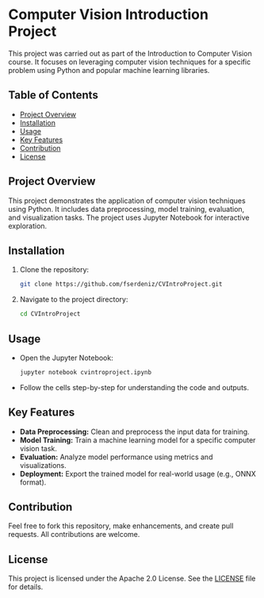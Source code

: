 # Computer Vision Introduction Project
This project was carried out as part of the Introduction to Computer Vision course. It focuses on leveraging computer vision techniques for a specific problem using Python and popular machine learning libraries.

## Table of Contents
- [Project Overview](#project-overview)
- [Installation](#installation)
- [Usage](#usage)
- [Key Features](#key-features)
- [Contribution](#contribution)
- [License](#license)

## Project Overview
This project demonstrates the application of computer vision techniques using Python. It includes data preprocessing, model training, evaluation, and visualization tasks. The project uses Jupyter Notebook for interactive exploration.

## Installation
1. Clone the repository:
   ```bash
   git clone https://github.com/fserdeniz/CVIntroProject.git
   ```
2. Navigate to the project directory:
   ```bash
   cd CVIntroProject
   ```
   
## Usage
- Open the Jupyter Notebook:
   ```bash
   jupyter notebook cvintroproject.ipynb
   ```
- Follow the cells step-by-step for understanding the code and outputs.

## Key Features
- **Data Preprocessing:** Clean and preprocess the input data for training.
- **Model Training:** Train a machine learning model for a specific computer vision task.
- **Evaluation:** Analyze model performance using metrics and visualizations.
- **Deployment:** Export the trained model for real-world usage (e.g., ONNX format).

## Contribution
Feel free to fork this repository, make enhancements, and create pull requests. All contributions are welcome.

## License
This project is licensed under the Apache 2.0 License. See the [LICENSE](LICENSE) file for details.
